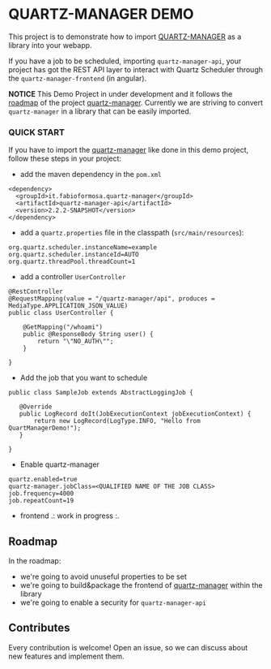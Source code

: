 # QUARTZ-MANAGER DEMO

This project is to demonstrate how to import [QUARTZ-MANAGER](https://github.com/fabioformosa/quartz-manager) as a library into your webapp.  

If you have a job to be scheduled, importing `quartz-manager-api`, your project has got the REST API layer to interact with Quartz Scheduler through the `quartz-manager-frontend` (in angular).
 
 
**NOTICE** This Demo Project in under development and it follows the [roadmap](https://github.com/fabioformosa/quartz-manager/projects) of the project [quartz-manager](https://github.com/fabioformosa/quartz-manager).
Currently we are striving to convert `quartz-manager` in a library that can be easily imported.
   

### QUICK START
If you have to import the [quartz-manager](https://github.com/fabioformosa/quartz-manager) like done in this demo project, follow these steps in your project:

* add the maven dependency in the `pom.xml`

```
<dependency>
  <groupId>it.fabioformosa.quartz-manager</groupId>
  <artifactId>quartz-manager-api</artifactId>
  <version>2.2.2-SNAPSHOT</version>
</dependency>
```

* add a `quartz.properties` file in the classpath (`src/main/resources`):

```
org.quartz.scheduler.instanceName=example
org.quartz.scheduler.instanceId=AUTO
org.quartz.threadPool.threadCount=1
```

* add a controller `UserController`
  
```
@RestController
@RequestMapping(value = "/quartz-manager/api", produces = MediaType.APPLICATION_JSON_VALUE)
public class UserController {

    @GetMapping("/whoami")
    public @ResponseBody String user() {
        return "\"NO_AUTH\"";
    }

}
```

* Add the job that you want to schedule
 
 ```
 public class SampleJob extends AbstractLoggingJob {

    @Override
    public LogRecord doIt(JobExecutionContext jobExecutionContext) {
        return new LogRecord(LogType.INFO, "Hello from QuartManagerDemo!");
    }

}
```

* Enable quartz-manager

```
quartz.enabled=true
quartz-manager.jobClass=<QUALIFIED NAME OF THE JOB CLASS>
job.frequency=4000
job.repeatCount=19
```

* frontend
.: work in progress :.

## Roadmap
In the roadmap:

* we're going to avoid unuseful properties to be set
* we're going to build&package the frontend of [quartz-manager](https://github.com/fabioformosa/quartz-manager) within the library
* we're going to enable a security for `quartz-manager-api` 

## Contributes

Every contribution is welcome! Open an issue, so we can discuss about new features and implement them.


